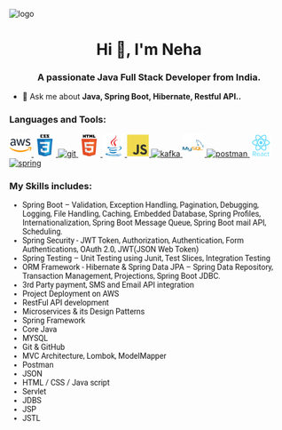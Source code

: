 ![logo](https://github.com/NEHASHAW01/neha/blob/main/63e3d6905bacd66ec7a39147_Java%20Code%20%20Review%20Checklist.jpg)
<h1 align="center">Hi 👋, I'm Neha</h1>
<h3 align="center">A passionate Java Full Stack Developer from India.</h3>

- 💬 Ask me about **Java, Spring Boot, Hibernate, Restful API..**


<h3 align="left">Languages and Tools:</h3>
<p align="left"> <a href="https://aws.amazon.com" target="_blank" rel="noreferrer"> <img src="https://raw.githubusercontent.com/devicons/devicon/master/icons/amazonwebservices/amazonwebservices-original-wordmark.svg" alt="aws" width="40" height="40"/> </a> <a href="https://www.w3schools.com/css/" target="_blank" rel="noreferrer"> <img src="https://raw.githubusercontent.com/devicons/devicon/master/icons/css3/css3-original-wordmark.svg" alt="css3" width="40" height="40"/> </a> <a href="https://git-scm.com/" target="_blank" rel="noreferrer"> <img src="https://www.vectorlogo.zone/logos/git-scm/git-scm-icon.svg" alt="git" width="40" height="40"/> </a> <a href="https://www.w3.org/html/" target="_blank" rel="noreferrer"> <img src="https://raw.githubusercontent.com/devicons/devicon/master/icons/html5/html5-original-wordmark.svg" alt="html5" width="40" height="40"/> </a> <a href="https://www.java.com" target="_blank" rel="noreferrer"> <img src="https://raw.githubusercontent.com/devicons/devicon/master/icons/java/java-original.svg" alt="java" width="40" height="40"/> </a> <a href="https://developer.mozilla.org/en-US/docs/Web/JavaScript" target="_blank" rel="noreferrer"> <img src="https://raw.githubusercontent.com/devicons/devicon/master/icons/javascript/javascript-original.svg" alt="javascript" width="40" height="40"/> </a> <a href="https://kafka.apache.org/" target="_blank" rel="noreferrer"> <img src="https://www.vectorlogo.zone/logos/apache_kafka/apache_kafka-icon.svg" alt="kafka" width="40" height="40"/> </a> <a href="https://www.mysql.com/" target="_blank" rel="noreferrer"> <img src="https://raw.githubusercontent.com/devicons/devicon/master/icons/mysql/mysql-original-wordmark.svg" alt="mysql" width="40" height="40"/> </a> <a href="https://postman.com" target="_blank" rel="noreferrer"> <img src="https://www.vectorlogo.zone/logos/getpostman/getpostman-icon.svg" alt="postman" width="40" height="40"/> </a> <a href="https://reactjs.org/" target="_blank" rel="noreferrer"> <img src="https://raw.githubusercontent.com/devicons/devicon/master/icons/react/react-original-wordmark.svg" alt="react" width="40" height="40"/> </a> <a href="https://spring.io/" target="_blank" rel="noreferrer"> <img src="https://www.vectorlogo.zone/logos/springio/springio-icon.svg" alt="spring" width="40" height="40"/> </a> </p>

<h3 align="left">My Skills includes:</h3>
<ul style="font-family:Roboto;">
<li>Spring Boot – Validation, Exception Handling, Pagination, Debugging, Logging, File Handling, Caching, Embedded Database, Spring Profiles, Internationalization, Spring Boot Message Queue, Spring Boot mail API, Scheduling.</li>
<li>Spring Security - JWT Token, Authorization, Authentication, Form Authentications, OAuth 2.0, JWT(JSON Web Token)</li> 
<li>Spring Testing – Unit Testing using Junit, Test Slices, Integration Testing</li>
<li>ORM Framework - Hibernate & Spring Data JPA – Spring Data Repository, Transaction Management, Projections, Spring Boot JDBC.</li>
<li>3rd Party payment, SMS and Email API integration</li>
<li>Project Deployment on AWS</li>
<li>RestFul API development</li>
<li>Microservices & its Design Patterns</li>
<li>Spring Framework</li>
<li>Core Java</li>
<li>MYSQL</li>
<li>Git & GitHub</li>
<li>MVC Architecture, Lombok, ModelMapper</li>
<li>Postman</li>
<li>JSON</li>
<li>HTML / CSS / Java script</li>
<li>Servlet</li>
<li>JDBS</li>
<li>JSP</li>
<li>JSTL</li>
</ul>
